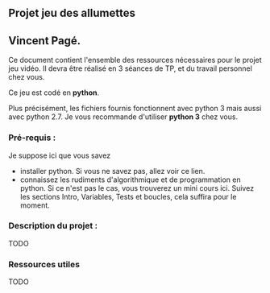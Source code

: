 ## Projet jeu des allumettes
## Vincent Pagé.

Ce document contient l'ensemble des ressources
nécessaires pour le projet jeu vidéo.
Il devra être réalisé en 3 séances de TP, et du travail personnel chez vous.

Ce jeu est codé en **python**.

Plus précisément, les fichiers fournis fonctionnent avec python 3 mais aussi avec python 2.7. Je vous recommande d'utiliser **python 3** chez vous.

### Pré-requis :

Je suppose ici que vous savez
- installer python. Si vous ne savez pas, allez voir ce lien.
- connaissez les rudiments d'algorithmique et de programmation en python. Si ce n'est pas le cas, vous trouverez un mini cours ici. Suivez les sections Intro, Variables, Tests et boucles, cela suffira pour le moment.


### Description du projet :

TODO

### Ressources utiles

TODO
